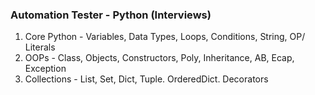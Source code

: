 ### Automation Tester - Python (Interviews)
1. Core Python - Variables, Data Types, Loops, Conditions, String, OP/ Literals 
2. OOPs - Class, Objects, Constructors, Poly, Inheritance, AB, Ecap, Exception
3. Collections - List, Set, Dict, Tuple. OrderedDict. Decorators





